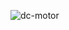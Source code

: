 
![dc-motor](https://user-images.githubusercontent.com/94506952/144380818-bc35ef08-4ab6-4eb6-b84b-87d760e20f13.jpg)

